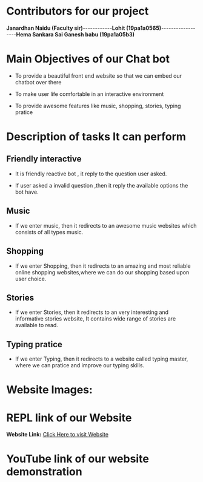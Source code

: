 # Contributors for our project

**Janardhan Naidu (Faculty sir)**------------**Lohit (19pa1a0565)**------------------**Hema Sankara Sai Ganesh babu (19pa1a05b3)**

#  Main Objectives of our Chat bot

* To provide a beautiful front end website so that we can embed our chatbot over there

* To make user life comfortable in an interactive environment

* To provide awesome features like music, shopping, stories, typing pratice

# Description of tasks It can perform

## Friendly interactive

* It is friendly reactive bot , it reply to the question user asked.

* If user asked a invalid question ,then it reply the available options the bot have.

## Music

* If we enter music, then it redirects to an awesome music websites which consists of all types music.


## Shopping

* If we enter Shopping, then it redirects to an amazing and most reliable online shopping websites,where we can do our shopping based upon user choice.

## Stories

* If we enter Stories, then it redirects to an very interesting and informative stories website, It contains wide range of stories are available to read.

## Typing pratice

* If we enter Typing, then it redirects to a website called typing master, where we can pratice and improve our typing skills.

# Website Images:


# REPL link of our Website

**Website Link:** [Click Here to visit Website](https://gryffindor-guy.github.io/FrontEnd-Web-Development-of-Chatbot/ "Website link")


# YouTube link of our website demonstration

